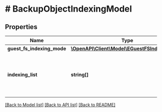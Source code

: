 # # BackupObjectIndexingModel

## Properties

Name | Type | Description | Notes
------------ | ------------- | ------------- | -------------
**guest_fs_indexing_mode** | [**\OpenAPI\Client\Model\EGuestFSIndexingMode**](EGuestFSIndexingMode.md) |  |
**indexing_list** | **string[]** | Array of folders. Environmental variables and full paths to folders can be used. | [optional]

[[Back to Model list]](../../README.md#models) [[Back to API list]](../../README.md#endpoints) [[Back to README]](../../README.md)
